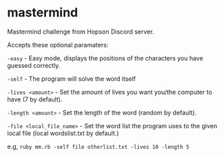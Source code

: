 # mastermind
Mastermind challenge from Hopson Discord server.

Accepts these optional paramaters:

`-easy` - Easy mode, displays the positions of the characters you have guessed correctly.

`-self` - The program will solve the word itself 

`-lives <amount>` - Set the amount of lives you want you/the computer to have (7 by default).

`-length <amount>` - Set the length of the word (random by default).

`-file <local_file_name>` - Set the word list the program uses to the given local file (local wordslist.txt by default.)

e.g, `ruby mm.rb -self file otherlist.txt -lives 10 -length 5`
